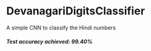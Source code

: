 # DevanagariDigitsClassifier
A simple CNN to classify the Hindi numbers

##### Test accuracy achieved: 99.40%
